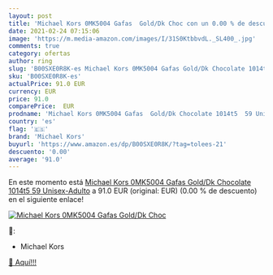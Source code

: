 ```yaml
---
layout: post
title: 'Michael Kors 0MK5004 Gafas  Gold/Dk Choc con un 0.00 % de descuento'
date: 2021-02-24 07:15:06
image: 'https://m.media-amazon.com/images/I/31S0KtbbvdL._SL400_.jpg'
comments: true
category: ofertas
author: ring
slug: 'B00SXE0R8K-es Michael Kors 0MK5004 Gafas Gold/Dk Chocolate 1014t5 59...'
sku: 'B00SXE0R8K-es'
actualPrice: 91.0 EUR
currency: EUR
price: 91.0
comparePrice:  EUR
prodname: 'Michael Kors 0MK5004 Gafas  Gold/Dk Chocolate 1014t5  59 Unisex-Adulto'
country: 'es'
flag: '🇪🇸'
brand: 'Michael Kors'
buyurl: 'https://www.amazon.es/dp/B00SXE0R8K/?tag=tolees-21'
descuento: '0.00'
average: '91.0'
---
```


En este momento está [Michael Kors 0MK5004 Gafas  Gold/Dk Chocolate 1014t5  59 Unisex-Adulto](https://www.amazon.es/dp/B00SXE0R8K/?tag=tolees-21) a 91.0 EUR (original:  EUR) (0.00 %  de descuento) en el siguiente enlace!

[![Michael Kors 0MK5004 Gafas  Gold/Dk Choc](https://m.media-amazon.com/images/I/31S0KtbbvdL._SL400_.jpg)](https://www.amazon.es/dp/B00SXE0R8K/?tag=tolees-21)

🔎:

- Michael Kors

[🛒 Aquí!!!](https://www.amazon.es/dp/B00SXE0R8K/?tag=tolees-21)
